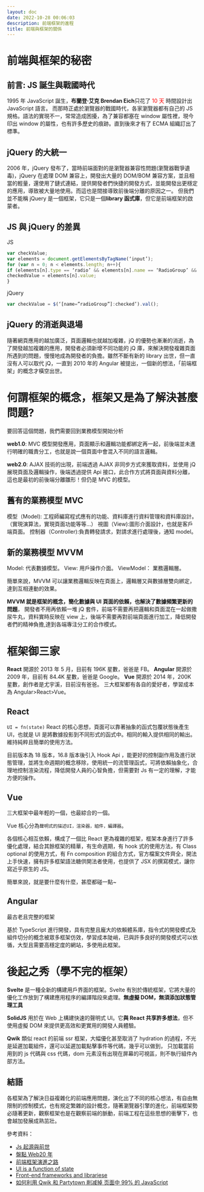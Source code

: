 ```yaml
---
layout: doc
date: 2022-10-28 00:06:03
description: 前端框架的進程
title: 前端與框架的關係
---
```



# 前端與框架的秘密

## 前言: JS 誕生與戰國時代

1995 年 JavaScript 誕生，**布蘭登·艾克 Brendan Eich**只花了 <span style="color:red;">10 天</span> 時間設計出 JavaScript 語言。
而那時正處於瀏覽器的戰國時代，各家瀏覽器都有自己的 JS 規格。語法的實現不一，常常造成困擾，為了兼容都塞在 window 屬性裡，現今印出 window 的屬性，也有許多歷史的痕跡。直到後來才有了 ECMA 組織訂出了標準。

<!-- ### JS 的爸爸 -->

<!-- ### 混亂的 Window -->

## jQuery 的大統一

2006 年，jQuery 發布了，當時前端面對的是瀏覽器兼容性問題(瀏覽器戰爭遺毒)，jQuery 在處理 DOM 兼容上，開發出大量的 DOM/BOM 兼容方案，並且相當的輕量，還使用了鏈式連結，提供開發者們快捷的開發方式，並能開發出更穩定的應用，導致被大量地使用。而這也是間接導致前後端分離的原因之一。
但我們並不能稱 jQuery 是一個框架，它只是一個**library 函式庫**，但它是前端框架的啟蒙者。

## JS 與 jQuery 的差異

JS

```JavaScript
var checkValue;
var elements = document.getElementsByTagName(‘input’);
for (var n = 0; n < elements.length; n++){
if (elements[n].type == ‘radio’ && elements[n].name == ‘RadioGroup’ && elements[n].checked){
checkedValue = elements[n].value;
}
```

jQuery

```JavaScript
var checkValue = $(‘[name=”radioGroup”]:checked’).val();
```

## jQuery 的消逝與退場

隨著網頁應用的越加廣泛，頁面邏輯也就越加複雜，jQ 的優勢也漸漸的消逝，為了開發越加複雜的應用，開發者必須新增不同功能的 jQ 庫，來解決開發複雜頁面所遇到的問題，慢慢地成為開發者的負擔。雖然不斷有新的 library 出世，但一直沒有人可以取代 jQ，一直到 2010 年的 Angular 被提出，一個新的想法，「前端框架」的概念才橫空出世。

# 何謂框架的概念，框架又是為了解決甚麼問題?

要回答這個問題，我們需要回到業務模型開始分析

**web1.0**: MVC 模型開發應用，頁面顯示和邏輯功能都綁定再一起，前後端並未進行明確的職責分工，也就是說一個頁面中會混入不同的語言邏輯。

**web2.0**: AJAX 技術的出現，前端透過 AJAX 非同步方式來獲取資料，並使用 jQ 展現頁面及邏輯操作，後端透過提供 Api 接口，此合作方式將頁面與資料分離，這也是最初的前後端分離雛形！但仍是 MVC 的模型。

## 舊有的業務模型 MVC

模型（Model): 工程師編寫程式應有的功能、資料庫進行資料管理和資料庫設計。（實現演算法，實現頁面功能等等...）
視圖（View):圖形介面設計，也就是客戶端頁面。
控制器（Controller):負責轉發請求，對請求進行處理後，通知 model。

## 新的業務模型 MVVM

Model: 代表數據模型。
View: 用戶操作介面。
ViewModel： 業務邏輯層。

簡單來說，MVVM 可以讓業務邏輯反映在頁面上，邏輯層又與數據層雙向綁定，達到互相連動的效果。

**MVVM 就是框架的概念，簡化數據與 UI 頁面的依賴，也解決了數據頻繁更新的問題**，
開發者不用再依賴一堆 jQ 套件，前端不需要再把邏輯和頁面混在一起做撒尿牛丸，資料實時反映在 view 上，後端不需要再對前端頁面進行加工，降低開發者們的精神負擔,達到各端專注分工的合作模式。

<!-- # MVC 與 MVVM 資料夾架構差異 -->

# 框架御三家

**React** 開源於 2013 年 5 月，目前有 196K 星數，爸爸是 FB。
**Angular** 開源於 2009 年，目前有 84.4K 星數，爸爸是 Google。
**Vue** 開源於 2014 年，200K 星數，創作者是尤宇溪，目前沒有爸爸。
三大框架都有各自的愛好者，學習成本為 Angular>React>Vue。

## React

`UI = fn(state)`
React 的核心思想，頁面可以靠著抽象的函式包覆狀態後產生 UI，也就是 UI 是將數據投影到不同形式的函式中。相同的輸入提供相同的輸出。維持純粹且簡單的使用方法。

目前版本為 18 版本，16.8 版本後引入 Hook Api ，能更好的控制副作用及進行狀態管理，並將生命週期的概念移除，使用統一的流管理函式，可將依賴抽象化，合理地控制渲染流程，降低開發人員的心智負擔，但需要對 Js 有一定的理解，才能方便的操作。

## Vue

三大框架中最年輕的一個，也最綜合的一個。

Vue 核心分為`聲明式的描述UI，渲染器，組件，編譯器`。

各個核心相互依賴，構成了一個比 React 更為複雜的框架，框架本身進行了許多優化處理，結合其餘框架的精華，有生命週期，有 hook 式的使用方法，有 Class optional 的使用方式，有 Fn composition 的組合方式，官方檔案文件齊全，開法上手快速，擁有許多框架語法糖供開法者使用，也提供了 JSX 的撰寫模式，讓你寫近乎原生的 JS。

簡單來說，就是要什麼有什麼，甚麼都碰一點~

## Angular

最古老且完整的框架

基於 TypeScript 進行開發，具有完整且龐大的依賴體系庫，指令式的開發模式及組件切分的概念被眾多框架仿效，學習成本陡峭，已與許多良好的開發模式可以依循，大型且需要高穩定度的網站，多使用此框架。

<!-- # 2021 年度 框架滿意度及使用度 -->

# 後起之秀（學不完的框架）

**Svelte** 是一種全新的構建用戶界面的框架。Svelte 有別於傳統框架，它將大量的優化工作放到了構建應用程序的編譯階段來處理。**無虛擬 DOM，無須添加狀態管理工具**

**SolidJS** 用於在 Web 上構建快速的聲明式 UI。它**與 React 共享許多想法**，但不使用虛擬 DOM 來提供更高效和更實用的開發人員體驗。

**Qwik** 類似 react 的前端 ssr 框架，大幅優化甚至取消了 hydration 的過程，不光是延遲加載組件，還可以延遲加載點擊事件等代碼，幾乎可以做到， 只加載當前用到的 js 代碼與 css 代碼，dom 元素沒有出現在屏幕的可視區，則不執行組件內部方法。

## 結語

各框架為了解決日益複雜化的前端應用問題，演化出了不同的核心想法，有自由無限制的控制模式，也有規定繁雜的設計概念，隨著瀏覽器引擎的進化，前端框架勢必隨著更新，觀察框架也是在觀察前端的脈動，前端工程在這些思想的衝擊下，也會越加發展成熟茁壯。

參考資料：

- [Js 起源與前世](https://javascript.alphacamp.co/javascript-past-and-present.html)
- [盤點 Web20 年](https://kknews.cc/tech/vlypb5l.html)
- [前端框架演進之路](https://www.notion.so/b9059106045a4432a2f697402372126e#29689bd6e5954a1f979289312dcdbd6f)
- [UI is a function of state](https://www.kn8.lt/blog/ui-is-a-function-of-data/)
- [Front-end frameworks and librariese](https://2021.stateofjs.com/zh-Hant/libraries/front-end-frameworks/)
- [如何利用 Qwik 和 Partytown 削减掉 页面中 99% 的 JavaScript ](https://zhuanlan.zhihu.com/p/445122206)

<GitTalk/>

